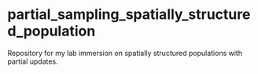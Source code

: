 # partial_sampling_spatially_structured_population
Repository for my lab immersion on spatially structured populations with partial updates.

